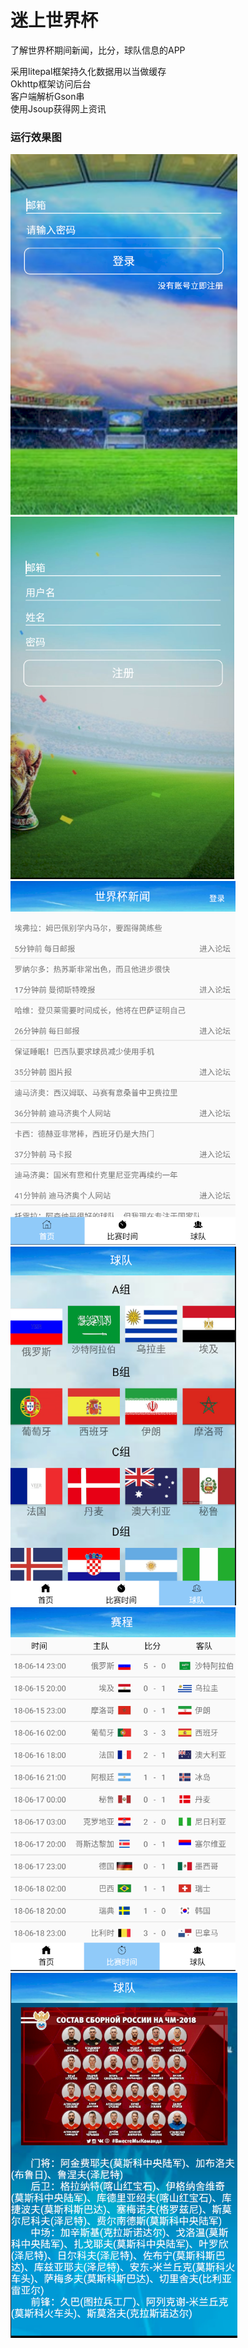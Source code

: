 # 迷上世界杯
了解世界杯期间新闻，比分，球队信息的APP  

采用litepal框架持久化数据用以当做缓存  
Okhttp框架访问后台  
客户端解析Gson串  
使用Jsoup获得网上资讯  

### 运行效果图

![image](https://github.com/Lhaiyu/screenshot/blob/master/login.PNG)![image](https://github.com/Lhaiyu/screenshot/blob/master/register.PNG)![image](https://github.com/Lhaiyu/screenshot/blob/master/news.PNG)![image](https://github.com/Lhaiyu/screenshot/blob/master/team.PNG)![image](https://github.com/Lhaiyu/screenshot/blob/master/time.PNG)![image](https://github.com/Lhaiyu/screenshot/blob/master/team_context.PNG)
